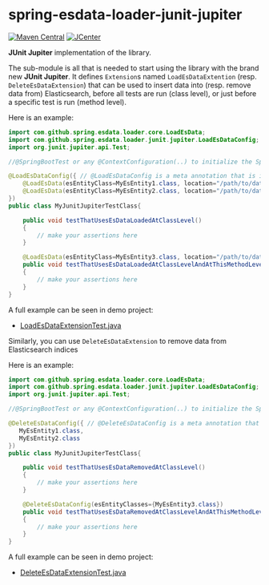 # spring-esdata-loader-junit-jupiter

[![Maven Central](https://img.shields.io/maven-central/v/com.github.tinesoft/spring-esdata-loader-junit-jupiter)](https://search.maven.org/artifact/com.github.tinesoft/spring-esdata-loader-junit-jupiter/?/jar)
[![JCenter](https://img.shields.io/bintray/v/tinesoft/maven/spring-esdata-loader-junit-jupiter)](https://bintray.com/tinesoft/maven/spring-esdata-loader-junit-jupiter/_latestVersion)

**JUnit Jupiter** implementation of the library.

The sub-module is all that is needed to start using the library with the brand new **JUnit Jupiter**. 
It defines `Extension`s named `LoadEsDataExtention` (resp. `DeleteEsDataExtension`) that can be used to insert data into (resp. remove data from) Elasticsearch,
before all tests are run (class level), or just before a specific test is run (method level).

Here is an example:

```java
import com.github.spring.esdata.loader.core.LoadEsData;
import com.github.spring.esdata.loader.junit.jupiter.LoadEsDataConfig;
import org.junit.jupiter.api.Test;

//@SpringBootTest or any @ContextConfiguration(..) to initialize the Spring context that contains the ElasticsearchOperations

@LoadEsDataConfig({ // @LoadEsDataConfig is a meta annotation that is itself annotated with @ExtendWith(LoadEsDataExtension.class)
    @LoadEsData(esEntityClass=MyEsEntity1.class, location="/path/to/data1.json"),
    @LoadEsData(esEntityClass=MyEsEntity2.class, location="/path/to/data2.json")
})
public class MyJunitJupiterTestClass{

    public void testThatUsesEsDataLoadedAtClassLevel()
    {
        // make your assertions here
    }

    @LoadEsData(esEntityClass=MyEsEntity3.class, location="/path/to/data3.json")
    public void testThatUsesEsDataLoadedAtClassLevelAndAtThisMethodLevel()
    {
        // make your assertions here
    }
}
```

A full example can be seen in demo project:
*  [LoadEsDataExtensionTest.java](/demo/src/test/java/com/github/spring/esdata/loader/demo/junit/jupiter/LoadEsDataExtensionTest.java)

Similarly, you can use `DeleteEsDataExtension` to remove data from Elasticsearch indices

Here is an example:

```java
import com.github.spring.esdata.loader.core.LoadEsData;
import com.github.spring.esdata.loader.junit.jupiter.LoadEsDataConfig;
import org.junit.jupiter.api.Test;

//@SpringBootTest or any @ContextConfiguration(..) to initialize the Spring context that contains the ElasticsearchOperations

@DeleteEsDataConfig({ // @DeleteEsDataConfig is a meta annotation that is itself annotated with @ExtendWith(LoadEsDataExtension.class)
   MyEsEntity1.class,
   MyEsEntity2.class
})
public class MyJunitJupiterTestClass{

    public void testThatUsesEsDataRemovedAtClassLevel()
    {
        // make your assertions here
    }

    @DeleteEsDataConfig(esEntityClasses={MyEsEntity3.class})
    public void testThatUsesEsDataRemovedAtClassLevelAndAtThisMethodLevel()
    {
        // make your assertions here
    }
}
```

A full example can be seen in demo project:
*  [DeleteEsDataExtensionTest.java](/demo/src/test/java/com/github/spring/esdata/loader/demo/junit/jupiter/DeleteEsDataExtensionTest.java)
